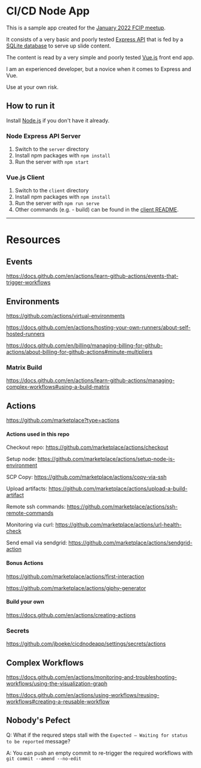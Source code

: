 # CI/CD Node App

This is a sample app created for the [January 2022 FCIP meetup](https://www.meetup.com/goFCIP/events/273935663/). 

It consists of a very basic and poorly tested [Express API](https://expressjs.com/) that is fed by a [SQLite database](https://www.sqlite.org) to serve up slide content.

The content is read by a very simple and poorly tested [Vue.js](https://vuejs.org/) front end app.

I am an experienced developer, but a novice when it comes to Express and Vue. 

Use at your own risk.

## How to run it

Install [Node.js](https://nodejs.org/en/download/) if you don't have it already.

### Node Express API Server

1) Switch to the `server` directory
2) Install npm packages with `npm install`
3) Run the server with `npm start`


### Vue.js Client

1) Switch to the `client` directory
2) Install npm packages with `npm install`
3) Run the server with `npm run serve`
4) Other commands (e.g. - build) can be found in the [client README](https://github.com/jboeke/cicd-demo/tree/main/client#readme).

---

# Resources

## Events

https://docs.github.com/en/actions/learn-github-actions/events-that-trigger-workflows

## Environments

https://github.com/actions/virtual-environments

https://docs.github.com/en/actions/hosting-your-own-runners/about-self-hosted-runners

https://docs.github.com/en/billing/managing-billing-for-github-actions/about-billing-for-github-actions#minute-multipliers

### Matrix Build

https://docs.github.com/en/actions/learn-github-actions/managing-complex-workflows#using-a-build-matrix

## Actions

https://github.com/marketplace?type=actions

#### Actions used in this repo

Checkout repo: https://github.com/marketplace/actions/checkout

Setup node: https://github.com/marketplace/actions/setup-node-js-environment

SCP Copy: https://github.com/marketplace/actions/copy-via-ssh

Upload artifacts: https://github.com/marketplace/actions/upload-a-build-artifact

Remote ssh commands: https://github.com/marketplace/actions/ssh-remote-commands

Monitoring via curl:  https://github.com/marketplace/actions/url-health-check

Send email via sendgrid: https://github.com/marketplace/actions/sendgrid-action

#### Bonus Actions

https://github.com/marketplace/actions/first-interaction

https://github.com/marketplace/actions/giphy-generator

#### Build your own

https://docs.github.com/en/actions/creating-actions

### Secrets

https://github.com/jboeke/cicdnodeapp/settings/secrets/actions

## Complex Workflows

https://docs.github.com/en/actions/monitoring-and-troubleshooting-workflows/using-the-visualization-graph

https://docs.github.com/en/actions/using-workflows/reusing-workflows#creating-a-reusable-workflow

## Nobody's Pefect

Q: What if the requred steps stall with the `Expected — Waiting for status to be reported` message?

A: You can push an empty commit to re-trigger the required workflows with `git commit --amend --no-edit`
